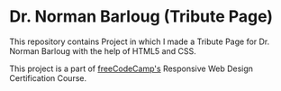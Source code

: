 # Dr. Norman Barloug (Tribute Page)
This repository contains Project in which I made a Tribute Page for Dr. Norman Barloug with the help of HTML5 and CSS. 

This project is a part of [freeCodeCamp's](https://www.freeCodeCamp.com) Responsive Web Design Certification Course.